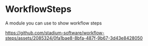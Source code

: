 # WorkflowSteps

A module you can use to show workflow steps



https://github.com/stadium-software/workflow-steps/assets/2085324/0fa1bae8-8bfa-487f-9b67-3d43e8428050

